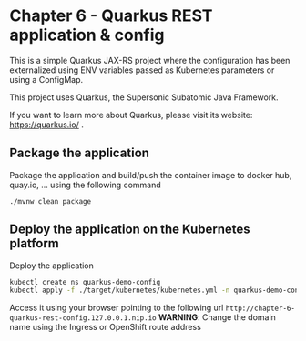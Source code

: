 # Chapter 6 - Quarkus REST application & config
This is a simple Quarkus JAX-RS project where the configuration has been externalized
using ENV variables passed as Kubernetes parameters or using a ConfigMap.

This project uses Quarkus, the Supersonic Subatomic Java Framework.

If you want to learn more about Quarkus, please visit its website: https://quarkus.io/ .

## Package the application

Package the application and build/push the container image to docker hub, quay.io, ... using the following command
```shell script
./mvnw clean package
```

## Deploy the application on the Kubernetes platform

Deploy the application
```bash
kubectl create ns quarkus-demo-config
kubectl apply -f ./target/kubernetes/kubernetes.yml -n quarkus-demo-config
```
Access it using your browser pointing to the following url `http://chapter-6-quarkus-rest-config.127.0.0.1.nip.io`
**WARNING**: Change the domain name using the Ingress or OpenShift route address